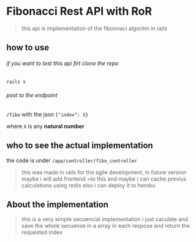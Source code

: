 # Fibonacci Rest API with RoR

>this api is implementation of the fibonnaci algoritm in rails 

## how to use

###### if you want to test this api  firt clone the repo
`rails s`

###### post to the endpoint 
`/fibo` with the json `{"index": X}`

where `X` is any **natural number**
## who to see the actual implementation

the code is under 
`/app/controller/fibo_controller`

>this was made in rails for the agile development, in future version maybe i will add frontend >to this and maybe i can cache previus calculations using redis also i can deploy it to heroku 

## About the implementation 

>this is a very simple secuencial implementation i just caculate and save the whole secuense in
>a array in each respose and return the requested index